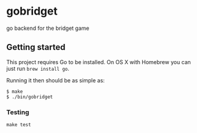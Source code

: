 # gobridget

go backend for the bridget game

## Getting started

This project requires Go to be installed. On OS X with Homebrew you can just run `brew install go`.

Running it then should be as simple as:

```console
$ make
$ ./bin/gobridget
```

### Testing

``make test``